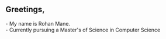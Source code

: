 <h2>Greetings, </h2>
- My name is Rohan Mane. <br>
- Currently pursuing a Master's of Science in Computer Science

<!---
rohanm8/rohanm8 is a ✨ special ✨ repository because its `README.md` (this file) appears on your GitHub profile.
You can click the Preview link to take a look at your changes.
--->
